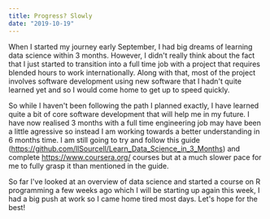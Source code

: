 ```yaml
---
title: Progress? Slowly
date: "2019-10-19"
---
```


When I started my journey early September, I had big dreams of learning data science within 3 months. However, I didn't really think about the fact that
I just started to transition into a full time job with a project that requires blended hours to work internationally. Along with that, most of the project involves software development using new software that I hadn't quite learned yet and so I would come home to get up to speed quickly. 

So while I haven't been following the path I planned exactly, I have learned quite a bit of core software development that will help me in my future. 
I have now realised 3 months with a full time engineering job may have been a little agressive so instead I am working towards a better understanding in 6 months time. I am still going to try and follow this guide (https://github.com/llSourcell/Learn_Data_Science_in_3_Months) and complete https://www.coursera.org/ courses but at a much slower pace for me to fully grasp it than mentioned in the guide.

So far I've looked at an overview of data science and started a course on R programming a few weeks ago which I will be starting up again this week, I had a big push at work so I came home tired most days. Let's hope for the best!